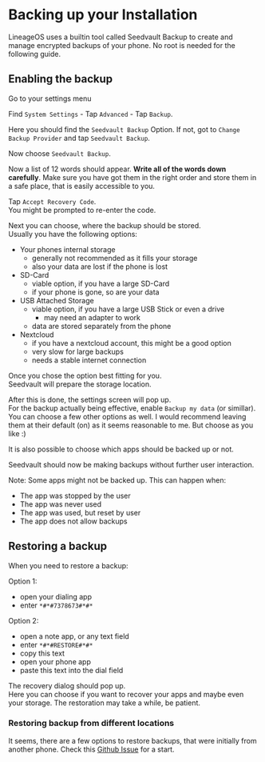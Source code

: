 # Backing up your Installation

LineageOS uses a builtin tool called Seedvault Backup to create and manage encrypted
backups of your phone. No root is needed for the following guide.

## Enabling the backup

Go to your settings menu

Find ```System Settings``` - Tap ```Advanced``` -  Tap ```Backup```.  

Here you should find the ```Seedvault Backup``` Option. If not, got to ```Change Backup Provider```
and tap ```Seedvault Backup```.

Now choose ```Seedvault Backup```.  

Now a list of 12 words should appear. **Write all of the words down carefully**. Make sure you have got them in the right order and store them in a safe place, that is easily accessible to you.

Tap ```Accept Recovery Code```.  
You might be prompted to re-enter the code.  

Next you can choose, where the backup should be stored.  
Usually you have the following options:  

* Your phones internal storage
    * generally not recommended as it fills your storage
    * also your data are lost if the phone is lost
* SD-Card
    * viable option, if you have a large SD-Card
    * if your phone is gone, so are your data
* USB Attached Storage
    * viable option, if you have a large USB Stick or even a drive
        * may need an adapter to work
    * data are stored separately from the phone
* Nextcloud
    * if you have a nextcloud account, this might be a good option
    * very slow for large backups
    * needs a stable internet connection

Once you chose the option best fitting for you.  
Seedvault will prepare the storage location.  

After this is done, the settings screen will pop up.  
For the backup actually being effective, enable ```Backup my data``` (or simillar).
You can choose a few other options as well. I would recommend leaving them at their default (on) as it seems reasonable to me. But choose as you like :)  

It is also possible to choose which apps should be backed up or not. 

Seedvault should now be making backups without further user interaction.

Note: Some apps might not be backed up.
This can happen when:  

* The app was stopped by the user  
* The app was never used  
* The app was used, but reset by user  
* The app does not allow backups  

## Restoring a backup

When you need to restore a backup:

Option 1:  
* open your dialing app  
* enter ```*#*#7378673#*#*```

Option 2:  
* open a note app, or any text field
* enter ```*#*#RESTORE#*#*```
* copy this text
* open your phone app
* paste this text into the dial field  

The recovery dialog should pop up.  
Here you can choose if you want to recover your apps and maybe even your storage.
The restoration may take a while, be patient.  

### Restoring backup from different locations 

It seems, there are a few options to restore backups, that were initially from another phone. Check this [Github Issue](https://github.com/seedvault-app/seedvault/issues/85) for a start.
